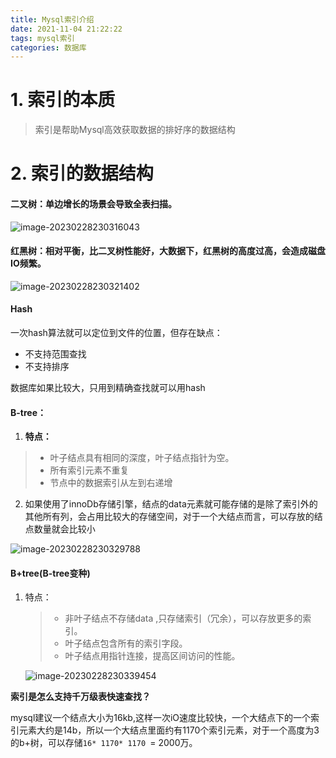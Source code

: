 ```yaml
---
title: Mysql索引介绍
date: 2021-11-04 21:22:22
tags: mysql索引
categories: 数据库
---
```


# 1. 索引的本质

> 索引是帮助Mysql高效获取数据的排好序的数据结构

# 2. 索引的数据结构

#### 二叉树：单边增长的场景会导致全表扫描。

![image-20230228230316043](https://panyuro.oss-cn-beijing.aliyuncs.com/image-20230228230316043.png)

<!-- more -->

#### 红黑树：相对平衡，比二叉树性能好，大数据下，红黑树的高度过高，会造成磁盘IO频繁。

![image-20230228230321402](https://panyuro.oss-cn-beijing.aliyuncs.com/image-20230228230321402.png)

#### Hash

一次hash算法就可以定位到文件的位置，但存在缺点：

* 不支持范围查找
* 不支持排序

数据库如果比较大，只用到精确查找就可以用hash

#### B-tree： 

1. **特点：**

> * 叶子结点具有相同的深度，叶子结点指针为空。
> * 所有索引元素不重复
> * 节点中的数据索引从左到右递增

2. 如果使用了innoDb存储引擎，结点的data元素就可能存储的是除了索引外的其他所有列，会占用比较大的存储空间，对于一个大结点而言，可以存放的结点数量就会比较小

![image-20230228230329788](https://panyuro.oss-cn-beijing.aliyuncs.com/image-20230228230329788.png)

 #### B+tree(B-tree变种)

1. 特点：

   > - 非叶子结点不存储data ,只存储索引（冗余），可以存放更多的索引。
   > - 叶子结点包含所有的索引字段。
   > - 叶子结点用指针连接，提高区间访问的性能。

   ![image-20230228230339454](https://panyuro.oss-cn-beijing.aliyuncs.com/image-20230228230339454.png)

**索引是怎么支持千万级表快速查找？**

mysql建议一个结点大小为16kb,这样一次iO速度比较快，一个大结点下的一个索引元素大约是14b，所以一个大结点里面约有1170个索引元素，对于一个高度为3的b+树，可以存储`16* 1170* 1170 `= 2000万。



